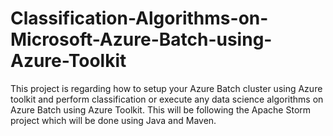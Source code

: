 # Classification-Algorithms-on-Microsoft-Azure-Batch-using-Azure-Toolkit
This project is regarding how to setup your Azure Batch cluster using Azure toolkit and perform classification or execute any data science algorithms on Azure Batch using Azure Toolkit. This will be following the Apache Storm project which will be done using Java and Maven.
